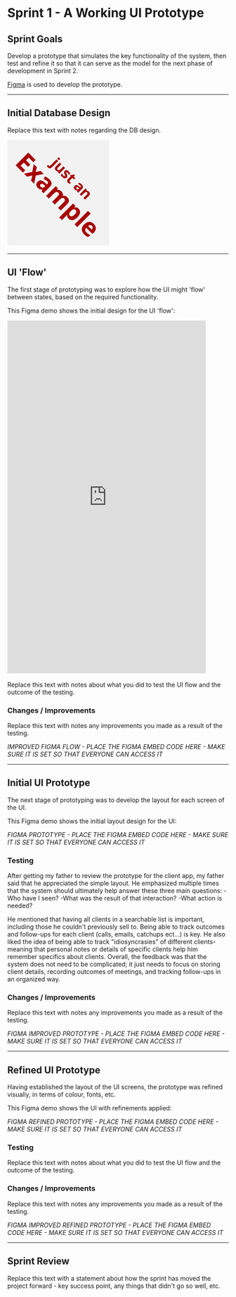 # Sprint 1 - A Working UI Prototype


## Sprint Goals

Develop a prototype that simulates the key functionality of the system, then test and refine it so that it can serve as the model for the next phase of development in Sprint 2.

[Figma](https://www.figma.com/) is used to develop the prototype.


---

## Initial Database Design

Replace this text with notes regarding the DB design.

![SCREENSHOT OF DB DESIGN](screenshots/example.png)


---

## UI 'Flow'

The first stage of prototyping was to explore how the UI might 'flow' between states, based on the required functionality.

This Figma demo shows the initial design for the UI 'flow':

<iframe style="border: 1px solid rgba(0, 0, 0, 0.1);" width="450" height="800" src="https://embed.figma.com/proto/LJ3z7bs0P09xXtjfMEZnVb/Untitled?node-id=2-3625&scaling=min-zoom&content-scaling=fixed&page-id=0%3A1&starting-point-node-id=2%3A3761&embed-host=share" allowfullscreen></iframe>

Replace this text with notes about what you did to test the UI flow and the outcome of the testing.

### Changes / Improvements

Replace this text with notes any improvements you made as a result of the testing.

*IMPROVED FIGMA FLOW - PLACE THE FIGMA EMBED CODE HERE - MAKE SURE IT IS SET SO THAT EVERYONE CAN ACCESS IT*


---

## Initial UI Prototype

The next stage of prototyping was to develop the layout for each screen of the UI.

This Figma demo shows the initial layout design for the UI:

*FIGMA PROTOTYPE - PLACE THE FIGMA EMBED CODE HERE - MAKE SURE IT IS SET SO THAT EVERYONE CAN ACCESS IT*

### Testing

After getting my father to review the prototype for the client app, my father said that he appreciated the simple layout. He emphasized multiple times that the system should ultimately help answer these three main questions:
-Who have I seen?
-What was the result of that interaction?
-What action is needed?

He mentioned that having all clients in a searchable list is important, including those he couldn't previously sell to. Being able to track outcomes and follow-ups for each client (calls, emails, catchups ect...) is key. He also liked the idea of being able to track "idiosyncrasies" of different clients- meaning that personal notes or details of specific clients help him remember specifics about clients. Overall, the feedback was that the system does not need to be complicated; it just needs to focus on storing client details, recording outcomes of meetings, and tracking follow-ups in an organized way. 

### Changes / Improvements

Replace this text with notes any improvements you made as a result of the testing.

*FIGMA IMPROVED PROTOTYPE - PLACE THE FIGMA EMBED CODE HERE - MAKE SURE IT IS SET SO THAT EVERYONE CAN ACCESS IT*


---

## Refined UI Prototype

Having established the layout of the UI screens, the prototype was refined visually, in terms of colour, fonts, etc.

This Figma demo shows the UI with refinements applied:

*FIGMA REFINED PROTOTYPE - PLACE THE FIGMA EMBED CODE HERE - MAKE SURE IT IS SET SO THAT EVERYONE CAN ACCESS IT*

### Testing

Replace this text with notes about what you did to test the UI flow and the outcome of the testing.

### Changes / Improvements

Replace this text with notes any improvements you made as a result of the testing.

*FIGMA IMPROVED REFINED PROTOTYPE - PLACE THE FIGMA EMBED CODE HERE - MAKE SURE IT IS SET SO THAT EVERYONE CAN ACCESS IT*


---

## Sprint Review

Replace this text with a statement about how the sprint has moved the project forward - key success point, any things that didn't go so well, etc.

